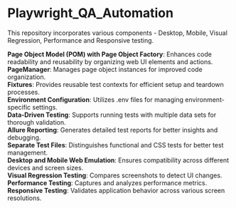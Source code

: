 # Playwright_QA_Automation
This repository incorporates various components - Desktop, Mobile, Visual Regression, Performance and Responsive testing.

**Page Object Model (POM) with Page Object Factory**: Enhances code readability and reusability by organizing web UI elements and actions.  
**PageManager**: Manages page object instances for improved code organization.  
**Fixtures**: Provides reusable test contexts for efficient setup and teardown processes.  
**Environment Configuration**: Utilizes .env files for managing environment-specific settings.  
**Data-Driven Testing**: Supports running tests with multiple data sets for thorough validation.  
**Allure Reporting**: Generates detailed test reports for better insights and debugging.  
**Separate Test Files**: Distinguishes functional and CSS tests for better test management.  
**Desktop and Mobile Web Emulation**: Ensures compatibility across different devices and screen sizes.  
**Visual Regression Testing**: Compares screenshots to detect UI changes.  
**Performance Testing**: Captures and analyzes performance metrics.  
**Responsive Testing**: Validates application behavior across various screen resolutions.  

